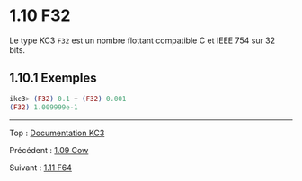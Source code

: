 # 1.10 F32

Le type KC3 `F32` est un nombre flottant compatible C et IEEE 754
sur 32 bits.

## 1.10.1 Exemples

```elixir
ikc3> (F32) 0.1 + (F32) 0.001
(F32) 1.009999e-1
```

---

Top : [Documentation KC3](../)

Précédent : [1.09 Cow](1.09_Cow)

Suivant : [1.11 F64](1.11_F64)
